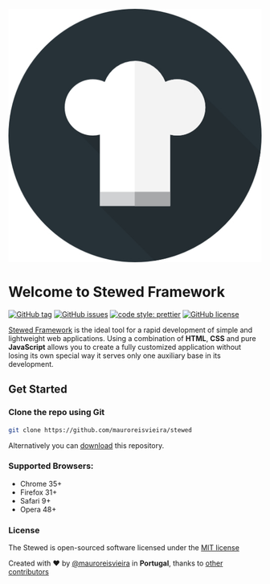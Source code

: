![Stewed](assets/images/logo/stewed.jpg)

# Welcome to Stewed Framework

[![GitHub tag](https://img.shields.io/github/release/mauroreisvieira/stewed.svg?style=for-the-badge)](https://github.com/mauroreisvieira/stewed/releases)
[![GitHub issues](https://img.shields.io/github/issues/mauroreisvieira/stewed.svg?style=for-the-badge)](https://github.com/mauroreisvieira/stewed/issues)
[![code style: prettier](https://img.shields.io/badge/code_style-prettier-ff69b4.svg?style=for-the-badge)](https://github.com/prettier/prettier)
[![GitHub license](https://img.shields.io/badge/license-MIT-blue.svg?style=for-the-badge)](https://github.com/mauroreisvieira/stewed/blob/master/LICENSE)

[Stewed Framework](http://mauroreisvieira.github.io/stewed) is the ideal tool for a rapid development of simple and lightweight web applications.
Using a combination of **HTML**, **CSS** and pure **JavaScript** allows you to create a fully customized application without losing its own special way it serves only one auxiliary base in its development.


## Get Started

### Clone the repo using Git

```bash
git clone https://github.com/mauroreisvieira/stewed
```

Alternatively you can [download](https://codeload.github.com/mauroreisvieira/stewed/zip/master)
this repository.


### Supported Browsers:
- Chrome 35+
- Firefox 31+
- Safari 9+
- Opera 48+

### License
The Stewed is open-sourced software licensed under the [MIT license](http://opensource.org/licenses/MIT)

Created with ♥️ by [@mauroreisvieira](https://twitter.com/mauroreisvieira) in **Portugal**,
thanks to [other contributors](https://github.com/mauroreisvieira/stewed/graphs/contributors)